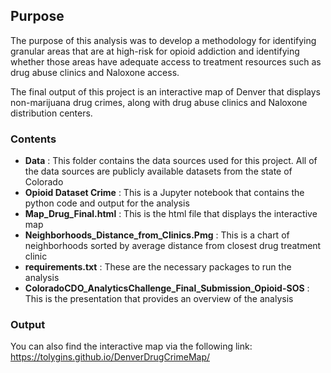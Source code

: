 ## Purpose

The purpose of this analysis was to develop a methodology for identifying granular areas that are at high-risk for opioid addiction and identifying whether those areas have adequate access to treatment resources such as drug abuse clinics and Naloxone access.

The final output of this project is an interactive map of Denver that displays non-marijuana drug crimes, along with drug abuse clinics and Naloxone distribution centers.

### Contents

* **Data** : This folder contains the data sources used for this project. All of the data sources are publicly available datasets from the state of Colorado
* **Opioid Dataset Crime** : This is a Jupyter notebook that contains the python code and output for the analysis
* **Map_Drug_Final.html** : This is the html file that displays the interactive map
* **Neighborhoods_Distance_from_Clinics.Pmg** : This is a chart of neighborhoods sorted by average distance from closest drug treatment clinic
* **requirements.txt** : These are the necessary packages to run the analysis
* **ColoradoCDO_AnalyticsChallenge_Final_Submission_Opioid-SOS** : This is the presentation that provides an overview of the analysis

### Output

You can also find the interactive map via the following link: https://tolygins.github.io/DenverDrugCrimeMap/